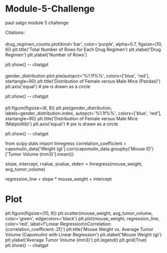 # Module-5-Challenge
paul salgo module 5 challenge

Citations:
####
drug_regimen_counts.plot(kind='bar', color='purple', alpha=0.7, figsize=(10, 6))
plt.title('Total Number of Rows for Each Drug Regimen')
plt.xlabel('Drug Regimen')
plt.ylabel('Number of Rows')

plt.show()
-- chatgpt

####
gender_distribution.plot.pie(autopct='%1.1f%%', colors=['blue', 'red'], startangle=90)
plt.title('Distribution of Female versus Male Mice (Pandas)')
plt.axis('equal')  # pie is drawn as a circle

plt.show()
-- chatgpt

####
plt.figure(figsize=(8, 8))
plt.pie(gender_distribution, labels=gender_distribution.index, autopct='%1.1f%%', colors=['blue', 'red'], startangle=90)
plt.title('Distribution of Female versus Male Mice (Matplotlib)')
plt.axis('equal')  # pie is drawn as a circle

plt.show()
-- chatgpt

from scipy.stats import linregress
correlation_coefficient = capomulin_data['Weight (g)'].corr(capomulin_data.groupby('Mouse ID')['Tumor Volume (mm3)'].mean())

slope, intercept, rvalue, pvalue, stderr = linregress(mouse_weight, avg_tumor_volume)

regression_line = slope * mouse_weight + intercept

# Plot
plt.figure(figsize=(10, 6))
plt.scatter(mouse_weight, avg_tumor_volume, color='green', edgecolors='black')
plt.plot(mouse_weight, regression_line, color='red', label=f'Linear Regression\nCorrelation: {correlation_coefficient:.2f}')
plt.title('Mouse Weight vs. Average Tumor Volume (Capomulin) with Linear Regression')
plt.xlabel('Mouse Weight (g)')
plt.ylabel('Average Tumor Volume (mm3)')
plt.legend()
plt.grid(True)
plt.show()
-- chatgpt
